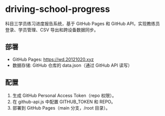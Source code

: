 # driving-school-progress
科目三学员练习进度报告系统，基于 GitHub Pages 和 GitHub API，实现教练员登录、学员管理、CSV 导出和跨设备数据同步。

## 部署
- GitHub Pages: https://wd.20121020.xyz
- 数据存储: GitHub 仓库的 data.json（通过 GitHub API 读写）

## 配置
1. 生成 GitHub Personal Access Token（repo 权限）。
2. 在 github-api.js 中配置 GITHUB_TOKEN 和 REPO。
3. 部署到 GitHub Pages（main 分支，/root 目录）。